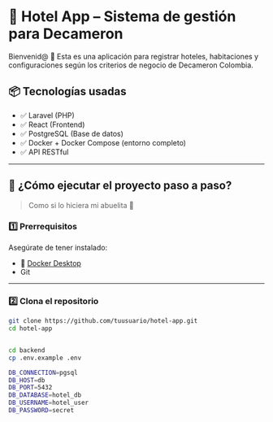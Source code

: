 # 🏨 Hotel App – Sistema de gestión para Decameron

Bienvenid@ 👋 Esta es una aplicación para registrar hoteles, habitaciones y configuraciones según los criterios de negocio de Decameron Colombia.

## 📦 Tecnologías usadas

- ✅ Laravel (PHP)
- ✅ React (Frontend)
- ✅ PostgreSQL (Base de datos)
- ✅ Docker + Docker Compose (entorno completo)
- ✅ API RESTful

---

## 🚀 ¿Cómo ejecutar el proyecto paso a paso?

> Como si lo hiciera mi abuelita 👵

### 1️⃣ Prerrequisitos

Asegúrate de tener instalado:

- 🐳 [Docker Desktop](https://www.docker.com/products/docker-desktop/)
- Git

---

### 2️⃣ Clona el repositorio

```bash
git clone https://github.com/tuusuario/hotel-app.git
cd hotel-app


cd backend
cp .env.example .env

DB_CONNECTION=pgsql
DB_HOST=db
DB_PORT=5432
DB_DATABASE=hotel_db
DB_USERNAME=hotel_user
DB_PASSWORD=secret
